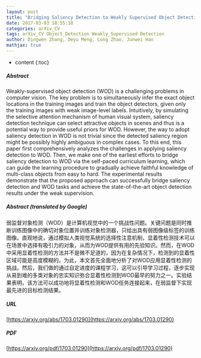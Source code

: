 ```yaml
---
layout: post
title: "Bridging Saliency Detection to Weakly Supervised Object Detection Based on Self-paced Curriculum Learning"
date: 2017-03-03 18:55:10
categories: arXiv_CV
tags: arXiv_CV Object_Detection Weakly_Supervised Detection
author: Dingwen Zhang, Deyu Meng, Long Zhao, Junwei Han
mathjax: true
---
```


* content
{:toc}

##### Abstract
Weakly-supervised object detection (WOD) is a challenging problems in computer vision. The key problem is to simultaneously infer the exact object locations in the training images and train the object detectors, given only the training images with weak image-level labels. Intuitively, by simulating the selective attention mechanism of human visual system, saliency detection technique can select attractive objects in scenes and thus is a potential way to provide useful priors for WOD. However, the way to adopt saliency detection in WOD is not trivial since the detected saliency region might be possibly highly ambiguous in complex cases. To this end, this paper first comprehensively analyzes the challenges in applying saliency detection to WOD. Then, we make one of the earliest efforts to bridge saliency detection to WOD via the self-paced curriculum learning, which can guide the learning procedure to gradually achieve faithful knowledge of multi-class objects from easy to hard. The experimental results demonstrate that the proposed approach can successfully bridge saliency detection and WOD tasks and achieve the state-of-the-art object detection results under the weak supervision.

##### Abstract (translated by Google)
弱监督对象检测（WOD）是计算机视觉中的一个挑战性问题。关键问题是同时推断训练图像中的确切对象位置并训练对象检测器，只给出具有弱图像级标签的训练图像。直观地说，通过模拟人类视觉系统的选择性注意机制，显着性检测技术可以在场景中选择有吸引力的对象，从而为WOD提供有用的先验知识。然而，在WOD中采用显着性检测的方法并不是微不足道的，因为在复杂情况下，检测到的显着性区域可能是高度模糊的。为此，本文首先全面地分析了对WOD应用显着性检测的挑战。然后，我们做的通过自定进度的课程学习，这可以引导学习过程，逐步实现从易到难的多类对象的忠实知识弥合显着性检测到WOD最早的努力之一。实验结果表明，该方法可以成功地将显着性检测和WOD任务连接起来，在弱监督下实现最先进的目标检测结果。

##### URL
[https://arxiv.org/abs/1703.01290](https://arxiv.org/abs/1703.01290)

##### PDF
[https://arxiv.org/pdf/1703.01290](https://arxiv.org/pdf/1703.01290)

